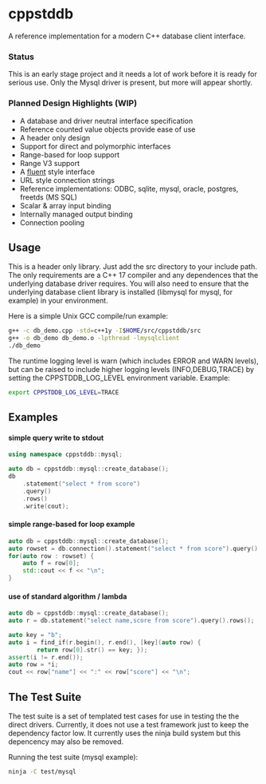 # cppstddb
A reference implementation for a modern C++ database client interface.

### Status
This is an early stage project and it needs a lot of work before it is ready for
serious use. Only the Mysql driver is present, but more will appear shortly.

### Planned Design Highlights (WIP)
- A database and driver neutral interface specification
- Reference counted value objects provide ease of use
- A header only design
- Support for direct and polymorphic interfaces 
- Range-based for loop support
- Range V3 support
- A [fluent](http://en.wikipedia.org/wiki/Fluent_interface) style interface
- URL style connection strings
- Reference implementations: ODBC, sqlite, mysql, oracle, postgres, freetds (MS SQL)
- Scalar & array input binding
- Internally managed output binding 
- Connection pooling

## Usage

This is a header only library.  Just add the src directory to your include path.
The only requirements are a C++ 17 compiler and any dependences that the underlying
database driver requires.  You will also need to ensure that the underlying database client library
is installed (libmysql for mysql, for example) in your environment.

Here is a simple Unix GCC compile/run example:

```bash
g++ -c db_demo.cpp -std=c++1y -I$HOME/src/cppstddb/src
g++ -o db_demo db_demo.o -lpthread -lmysqlclient
./db_demo
```
The runtime logging level is warn (which includes ERROR and WARN levels), but can be raised to
include higher logging levels (INFO,DEBUG,TRACE) by setting the CPPSTDDB_LOG_LEVEL environment variable.  Example:

```bash
export CPPSTDDB_LOG_LEVEL=TRACE
```

## Examples

#### simple query write to stdout

```cpp
using namespace cppstddb::mysql;

auto db = cppstddb::mysql::create_database();
db
    .statement("select * from score")
    .query()
    .rows()
    .write(cout);
```

#### simple range-based for loop example 

```cpp
auto db = cppstddb::mysql::create_database();
auto rowset = db.connection().statement("select * from score").query().rows();
for(auto row : rowset) {
    auto f = row[0];
    std::cout << f << "\n";
}
```

#### use of standard algorithm / lambda

```cpp
auto db = cppstddb::mysql::create_database();
auto r = db.statement("select name,score from score").query().rows();

auto key = "b";
auto i = find_if(r.begin(), r.end(), [key](auto row) { 
        return row[0].str() == key; });
assert(i != r.end());
auto row = *i;
cout << row["name"] << ":" << row["score"] << "\n";

```

## The Test Suite

The test suite is a set of templated test cases for use in testing the
the direct drivers.  Currently, it does not use a test framework just to keep
the dependency factor low.  It currently uses the ninja build system but
this depencency may also be removed.

Running the test suite (mysql example):

```bash
ninja -C test/mysql
```


